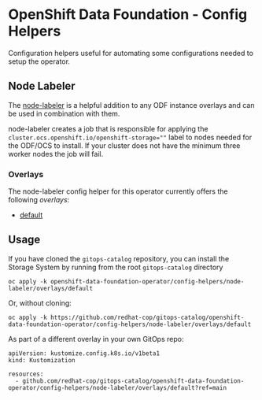 # OpenShift Data Foundation - Config Helpers

Configuration helpers useful for automating some configurations needed to setup the operator.

## Node Labeler

The [node-labeler](/node-labeler/) is a helpful addition to any ODF instance overlays and can be used in combination with them.

node-labeler creates a job that is responsible for applying the `cluster.ocs.openshift.io/openshift-storage=""` label to nodes needed for the ODF/OCS to install.  If your cluster does not have the minimum three worker nodes the job will fail.

### Overlays

The node-labeler config helper for this operator currently offers the following *overlays*:
* [default](overlays/default)

## Usage

If you have cloned the `gitops-catalog` repository, you can install the Storage System by running from the root `gitops-catalog` directory

```
oc apply -k openshift-data-foundation-operator/config-helpers/node-labeler/overlays/default
```

Or, without cloning:

```
oc apply -k https://github.com/redhat-cop/gitops-catalog/openshift-data-foundation-operator/config-helpers/node-labeler/overlays/default
```

As part of a different overlay in your own GitOps repo:

```
apiVersion: kustomize.config.k8s.io/v1beta1
kind: Kustomization

resources:
  - github.com/redhat-cop/gitops-catalog/openshift-data-foundation-operator/config-helpers/node-labeler/overlays/default?ref=main
```
